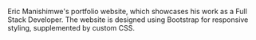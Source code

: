  Eric Manishimwe's portfolio website, which showcases his work as a Full Stack Developer. The website is designed using Bootstrap for responsive styling, supplemented by custom CSS.
